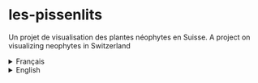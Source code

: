 # les-pissenlits
Un projet de visualisation des plantes néophytes en Suisse.
A project on visualizing neophytes in Switzerland

<details><summary>Français</summary>
## Contexte
Nos jeux de données viennent d'InfoFlora, fondation d'utilité publique active dans l'information et la promotion des plantes suisses, et d'InfoSpecies, association faîtière des Centres de données et d'informations et des Centres de coordination pour la conservation des espèces. 

## Description
 Les formats de ceux-ci sont aussi divers que la flore suisse : API, CSV, XLSX et PDF. Les types de données, eux aussi, sont pluriels : quantitatifs comme qualitatifs. 
 <!-- ajouter attribut et type de données -->

## But
 À travers ce projet, nous souhaitons sensibiliser sur la menace posée par certaines plantes invasives envers les plantes indigènes ; et comment leur prolifération peut endommager l'éco-système.

## Références
<!-- à trouver -->
</details>

<details><summary>English</summary>
## Context
 Our data sets come from InfoFlora, a public foundation active in the promotion and information of Switzerland's plants, and InfoSpecies, an umbrella organization of Data Centers and informations and Coordinations Centers for species conservation.

## Description
 Their formats are as diverse as swiss flora : API, CSV, XLSX and PDF. Their types too are plural : 
 <!-- add attibutes and datatypes-->

## Goal 
 Through this work, we aim to raise awareness on the threats posed by invasive plants on indigenous plants, and how the proliferation can damage the fragile ecosystem.

## References
<!-- add references -->
</details>
